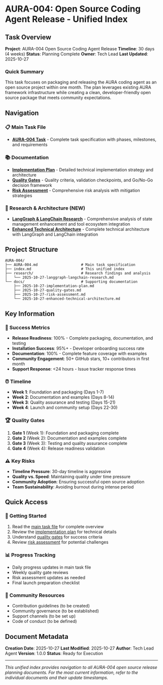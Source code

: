 # AURA-004: Open Source Coding Agent Release - Unified Index

## Task Overview

**Project**: AURA-004 Open Source Coding Agent Release
**Timeline**: 30 days (4 weeks)
**Status**: Planning Complete
**Owner**: Tech Lead
**Last Updated**: 2025-10-27

### Quick Summary

This task focuses on packaging and releasing the AURA coding agent as an open source project within one month. The plan leverages existing AURA framework infrastructure while creating a clean, developer-friendly open source package that meets community expectations.

## Navigation

### 📋 Main Task File
- **[AURA-004 Task](./AURA-004.md)** - Complete task specification with phases, milestones, and requirements

### 📚 Documentation
- **[Implementation Plan](./docs/2025-10-27-implementation-plan.md)** - Detailed technical implementation strategy and architecture
- **[Quality Gates](./docs/2025-10-27-quality-gates.md)** - Quality criteria, validation checkpoints, and Go/No-Go decision framework
- **[Risk Assessment](./docs/2025-10-27-risk-assessment.md)** - Comprehensive risk analysis with mitigation strategies

### 🔬 Research & Architecture (NEW)
- **[LangGraph & LangChain Research](./research/2025-10-27-langgraph-langchain-research.md)** - Comprehensive analysis of state management enhancement and tool ecosystem integration
- **[Enhanced Technical Architecture](./docs/2025-10-27-enhanced-technical-architecture.md)** - Complete technical architecture with LangGraph and LangChain integration

## Project Structure

```
AURA-004/
├── AURA-004.md                    # Main task specification
├── index.md                       # This unified index
├── research/                      # Research findings and analysis
│   └── 2025-10-27-langgraph-langchain-research.md
└── docs/                          # Supporting documentation
    ├── 2025-10-27-implementation-plan.md
    ├── 2025-10-27-quality-gates.md
    ├── 2025-10-27-risk-assessment.md
    └── 2025-10-27-enhanced-technical-architecture.md
```

## Key Information

### 🎯 Success Metrics
- **Release Readiness**: 100% - Complete packaging, documentation, and testing
- **Installation Success**: 95%+ - Developer onboarding success rate
- **Documentation**: 100% - Complete feature coverage with examples
- **Community Engagement**: 50+ GitHub stars, 10+ contributors in first month
- **Support Response**: <24 hours - Issue tracker response times

### ⏰ Timeline
- **Week 1**: Foundation and packaging (Days 1-7)
- **Week 2**: Documentation and examples (Days 8-14)
- **Week 3**: Quality assurance and testing (Days 15-21)
- **Week 4**: Launch and community setup (Days 22-30)

### 🏆 Quality Gates
1. **Gate 1** (Week 1): Foundation and packaging complete
2. **Gate 2** (Week 2): Documentation and examples complete
3. **Gate 3** (Week 3): Testing and quality assurance complete
4. **Gate 4** (Week 4): Release readiness validation

### ⚠️ Key Risks
- **Timeline Pressure**: 30-day timeline is aggressive
- **Quality vs. Speed**: Maintaining quality under time pressure
- **Community Adoption**: Ensuring successful open source adoption
- **Team Sustainability**: Avoiding burnout during intense period

## Quick Access

### 🚀 Getting Started
1. Read the [main task file](./AURA-004.md) for complete overview
2. Review the [implementation plan](./docs/2025-10-27-implementation-plan.md) for technical details
3. Understand [quality gates](./docs/2025-10-27-quality-gates.md) for success criteria
4. Review [risk assessment](./docs/2025-10-27-risk-assessment.md) for potential challenges

### 📊 Progress Tracking
- Daily progress updates in main task file
- Weekly quality gate reviews
- Risk assessment updates as needed
- Final launch preparation checklist

### 🤝 Community Resources
- Contribution guidelines (to be created)
- Community governance (to be established)
- Support channels (to be set up)
- Code of conduct (to be defined)

## Document Metadata

**Creation Date**: 2025-10-27
**Last Modified**: 2025-10-27
**Author**: Tech Lead Agent
**Version**: 1.0.0
**Status**: Ready for Execution

---

*This unified index provides navigation to all AURA-004 open source release planning documents. For the most current information, refer to the individual documents and their update timestamps.*
